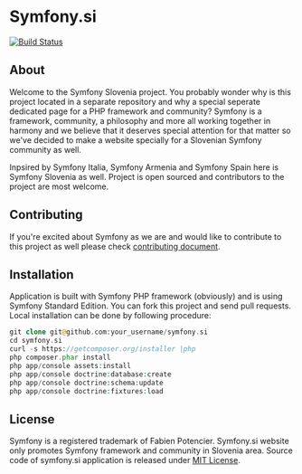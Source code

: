 # Symfony.si

[![Build Status](https://secure.travis-ci.org/paradoxcode/symfony.si.png?branch=master)](http://travis-ci.org/paradoxcode/symfony.si)

## About

Welcome to the Symfony Slovenia project. You probably wonder why is this project located in a separate
repository and why a special seperate dedicated page for a PHP framework and community?
Symfony is a framework, community, a philosophy and more all working together in harmony and we believe
that it deserves special attention for that matter so we've decided to make a website specially for a
Slovenian Symfony community as well.

Inpsired by Symfony Italia, Symfony Armenia and Symfony Spain here is Symfony Slovenia as well. Project
is open sourced and contributors to the project are most welcome.


## Contributing

If you're excited about Symfony as we are and would like to contribute to this project as well please check
[contributing document](CONTRIBUTING.md).


## Installation

Application is built with Symfony PHP framework (obviously) and is using Symfony Standard Edition.
You can fork this project and send pull requests. Local installation can be done by following procedure:

```php
git clone git@github.com:your_username/symfony.si
cd symfony.si
curl -s https://getcomposer.org/installer |php
php composer.phar install
php app/console assets:install
php app/console doctrine:database:create
php app/console doctrine:schema:update
php app/console doctrine:fixtures:load
```

## License

Symfony is a registered trademark of Fabien Potencier. Symfony.si website only promotes Symfony framework and community
in Slovenia area. Source code of symfony.si application is released under [MIT License](LICENSE).

